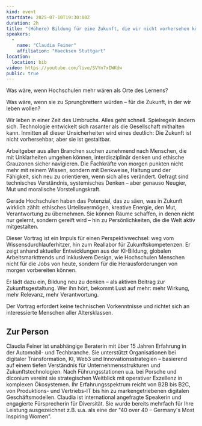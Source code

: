 ```yaml
---
kind: event
startdate: 2025-07-10T19:30:00Z
duration: 2h
title: "(Höhere) Bildung für eine Zukunft, die wir nicht vorhersehen können - Was die Arbeitskräfte von Morgen brauchen und was Universitäten dazu beitragen können"
speakers:
  -
    name: "Claudia Feiner"
    affiliation: "Haecksen Stuttgart"
location:
  location: bib
video: https://youtube.com/live/SVYn7xIWKdw
public: true
---
```

Was wäre, wenn Hochschulen mehr wären als Orte des Lernens?

Was wäre, wenn sie zu Sprungbrettern würden – für die Zukunft, in der wir leben
wollen?

Wir leben in einer Zeit des Umbruchs. Alles geht schnell. Spielregeln ändern
sich. Technologie entwickelt sich rasanter als die Gesellschaft mithalten kann.
Inmitten all dieser Unsicherheiten wird eines deutlich: Die Zukunft ist nicht
vorhersehbar, aber sie ist gestaltbar.

Arbeitgeber aus allen Branchen suchen zunehmend nach Menschen, die mit
Unklarheiten umgehen können, interdisziplinär denken und ethische Grauzonen
sicher navigieren. Die Fachkräfte von morgen punkten nicht mehr mit reinem
Wissen, sondern mit Denkweise, Haltung und der Fähigkeit, sich neu zu
orientieren, wenn sich alles verändert. Gefragt sind technisches Verständnis,
systemisches Denken – aber genauso Neugier, Mut und moralische
Vorstellungskraft.

Gerade Hochschulen haben das Potenzial, das zu säen, was in Zukunft wirklich
zählt: ethisches Urteilsvermögen, kreative Energie, den Mut, Verantwortung zu
übernehmen. Sie können Räume schaffen, in denen nicht nur gelernt, sondern
gereift wird – hin zu Persönlichkeiten, die die Welt aktiv mitgestalten.

Dieser Vortrag ist ein Impuls für einen Perspektivwechsel: weg vom
Wissensdurchlauferhitzer, hin zum Reallabor für Zukunftskompetenzen. Er zeigt
anhand aktueller Entwicklungen aus der KI-Bildung, globalen Arbeitsmarkttrends
und inklusivem Design, wie Hochschulen Menschen nicht für die Jobs von heute,
sondern für die Herausforderungen von morgen vorbereiten können.

Er lädt dazu ein, Bildung neu zu denken – als aktiven Beitrag zur
Zukunftsgestaltung. Wer ihn hört, bekommt Lust auf mehr: mehr Wirkung, mehr
Relevanz, mehr Verantwortung.

Der Vortrag erfordert keine technischen Vorkenntnisse und richtet sich an
interessierte Menschen aller Altersklassen.

## Zur Person

Claudia Feiner ist unabhängige Beraterin mit über 15 Jahren Erfahrung in der
Automobil- und Techbranche. Sie unterstützt Organisationen bei digitaler
Transformation, KI, Web3 und Innovationsstrategien – basierend auf einem tiefen
Verständnis für Unternehmensstrukturen und Zukunftstechnologien. Nach
Führungsstationen u.a. bei Porsche und diconium vereint sie strategischen
Weitblick mit operativer Exzellenz in komplexen Ökosystemen. Ihr
Erfahrungsspektrum reicht von B2B bis B2C, von Produktions- und Vertriebs-IT
bis hin zu markengetriebenen digitalen Geschäftsmodellen. Claudia ist
international angefragte Speakerin und engagierte Fürsprecherin für Diversität.
Sie wurde bereits mehrfach für Ihre Leistung ausgezeichnet z.B. u.a. als eine
der "40 over 40 – Germany's Most Inspiring Women".
